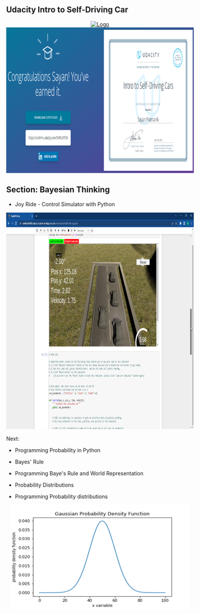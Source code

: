 
## Udacity Intro to Self-Driving Car

<div align="center">
  <a href="https://confirm.udacity.com/5VWLKPCM">
    <img src="https://www.udacity.com/blog/wp-content/uploads/2021/12/UdacityLogo-violet.svg" alt="Logo" width="280" height="280">
  </a>
  </div>
  
<div align="center">
  <a href="https://confirm.udacity.com/5VWLKPCM">
    <img src="https://github.com/sayanpr8175/Udacity-intro-to-self-driving-learning/blob/83da061aa6dec1eed15bf2f017873c15489acb11/x_CourseProjectsImages/udacity_image.PNG" alt="Logo" width="1020" height="390">
  </a>
  </div>
  
  ## Section: Bayesian Thinking 
  * Joy Ride - Control Simulator with Python
  <div align="center">
  <a href="x_CourseProjectsImages/Udacity_Self_driving_car__First_Frame.png">
    <img src="x_CourseProjectsImages/Udacity_Self_driving_car__First_Frame.png" alt="Logo" width="980" height="580">
  </a>
  </div>
  
  
 Next:
 
 
  * Programming Probability in Python
  
  *  Bayes' Rule
  
  *  Programming Baye's Rule and World Representation


  *  Probability Distributions


  *  Programming Probability distributions

  <div align="center">
  <a href="Bayesian Thinking in Python/10. Gaussian Distribution/MyWorkSpace/gaussian_density_results.png">
    <img src="Bayesian Thinking in Python/10. Gaussian Distribution/MyWorkSpace/gaussian_density_results.png" alt="Logo" width="480" height="280">
  </a>
  </div>
  
  
  
